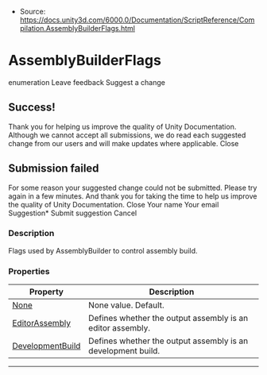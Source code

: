 * Source: https://docs.unity3d.com/6000.0/Documentation/ScriptReference/Compilation.AssemblyBuilderFlags.html

# AssemblyBuilderFlags
enumeration
Leave feedback
Suggest a change
## Success!
Thank you for helping us improve the quality of Unity Documentation. Although we cannot accept all submissions, we do read each suggested change from our users and will make updates where applicable.
Close
## Submission failed
For some reason your suggested change could not be submitted. Please <a>try again</a> in a few minutes. And thank you for taking the time to help us improve the quality of Unity Documentation.
Close
Your name Your email Suggestion* Submit suggestion
Cancel
### Description
Flags used by AssemblyBuilder to control assembly build.
### Properties
Property | Description  
---|---  
[None](https://docs.unity3d.com/6000.0/Documentation/ScriptReference/Compilation.AssemblyBuilderFlags.None.html) | None value. Default.  
[EditorAssembly](https://docs.unity3d.com/6000.0/Documentation/ScriptReference/Compilation.AssemblyBuilderFlags.EditorAssembly.html) | Defines whether the output assembly is an editor assembly.  
[DevelopmentBuild](https://docs.unity3d.com/6000.0/Documentation/ScriptReference/Compilation.AssemblyBuilderFlags.DevelopmentBuild.html) | Defines whether the output assembly is an development build.  
* * *
